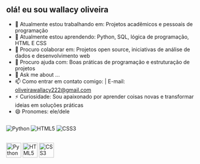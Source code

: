 ## olá! eu sou wallacy oliveira

- 🔭 Atualmente estou trabalhando em: Projetos acadêmicos e pessoais de programação
- 🌱  Atualmente estou aprendendo: Python, SQL, lógica de programação, HTML E CSS
- 👯  Procuro colaborar em: Projetos open source, iniciativas de análise de dados e desenvolvimento web
- 🤔 Procuro ajuda com: Boas práticas de programação e estruturação de projetos
- 💬 Ask me about ...
- 📫 Como entrar em contato comigo: | E-mail: oliveirawallacy222@gmail.com
- ⚡ Curiosidade: Sou apaixonado por aprender coisas novas e transformar ideias em soluções práticas
- 😄 Pronomes: ele/dele

## 
![Python](https://img.shields.io/badge/Python-3776AB?logo=python&logoColor=white)
![HTML5](https://img.shields.io/badge/HTML5-E34F26?logo=html5&logoColor=white)
![CSS3](https://img.shields.io/badge/CSS3-1572B6?logo=css3&logoColor=white)

## 
<p>
  <img src="https://cdn.jsdelivr.net/gh/devicons/devicon/icons/python/python-original.svg" width="40" height="40" alt="Python"/>
  <img src="https://cdn.jsdelivr.net/gh/devicons/devicon/icons/html5/html5-original.svg" width="40" height="40" alt="HTML5"/>
  <img src="https://cdn.jsdelivr.net/gh/devicons/devicon/icons/css3/css3-original.svg" width="40" height="40" alt="CSS3"/>
</p>




          
